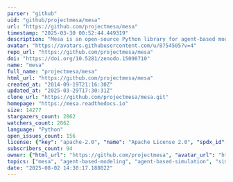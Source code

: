 ```yaml
---
parser: "github"
uid: "github/projectmesa/mesa"
url: "https://github.com/projectmesa/mesa"
timestamp: "2025-03-30 00:52:44.449319"
description: "Mesa is an open-source Python library for agent-based modeling, ideal for simulating complex systems and exploring emergent behaviors."
avatar: "https://avatars.githubusercontent.com/u/8754505?v=4"
repo_url: "https://github.com/projectmesa/mesa"
doi: "https://doi.org/10.5281/zenodo.15090710"
name: "mesa"
full_name: "projectmesa/mesa"
html_url: "https://github.com/projectmesa/mesa"
created_at: "2014-09-19T21:16:30Z"
updated_at: "2025-03-29T17:30:31Z"
clone_url: "https://github.com/projectmesa/mesa.git"
homepage: "https://mesa.readthedocs.io"
size: 14277
stargazers_count: 2862
watchers_count: 2862
language: "Python"
open_issues_count: 156
license: {"key": "apache-2.0", "name": "Apache License 2.0", "spdx_id": "Apache-2.0", "url": "https://api.github.com/licenses/apache-2.0", "node_id": "MDc6TGljZW5zZTI="}
subscribers_count: 94
owner: {"html_url": "https://github.com/projectmesa", "avatar_url": "https://avatars.githubusercontent.com/u/8754505?v=4", "login": "projectmesa", "type": "Organization"}
topics: ["mesa", "agent-based-modeling", "agent-based-simulation", "simulation-framework", "simulation", "simulation-environment", "complex-systems", "complexity-analysis", "modeling-agents", "spatial-models", "gis"]
date: "2025-08-02 14:30:17.188022"
---
```


